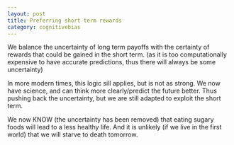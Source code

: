 ```yaml
---
layout: post
title: Preferring short term rewards
category: cognitivebias
---
```


We balance the uncertainty of long term payoffs with the certainty of rewards that could be gained in the short term. (as it is too computationally expensive to have accurate predictions, thus there will always be some uncertainty)

In more modern times, this logic sill applies, but is not as strong. We now have science, and can think more clearly/predict the future better. Thus pushing back the uncertainty, but we are still adapted to exploit the short term.

We now KNOW (the uncertainty has been removed) that eating sugary foods will lead to a less healthy life. And it is unlikely (if we live in the first world) that we will starve to death tomorrow.
